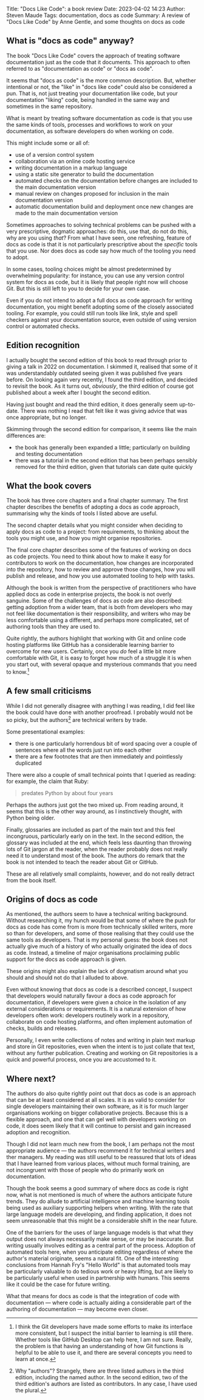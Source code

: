 Title: "Docs Like Code": a book review 
Date: 2023-04-02 14:23
Author: Steven Maude
Tags: documentation, docs as code
Summary: A review of "Docs Like Code" by Anne Gentle, and some thoughts on docs as code

## What is "docs as code" anyway?

The book "Docs Like Code" covers the approach of treating software
documentation just as the code that it documents. This approach to often
referred to as "documentation as code" or "docs as code".

It seems that "docs as code" is the more common description. But,
whether intentional or not, the "like" in "docs like code" could also be
considered a pun. That is, not just treating your documentation like
code, but your documentation "liking" code, being handled in the same
way and sometimes in the same repository.

What is meant by treating software documentation as code is that you use
the same kinds of tools, processes and workflows to work on your
documentation, as software developers do when working on code.

This might include some or all of:

* use of a version control system
* collaboration via an online code hosting service
* writing documentation in a markup language
* using a static site generator to build the documentation
* automated checks on the documentation before changes are included to
  the main documentation version
* manual review on changes proposed for inclusion in the main
  documentation version
* automatic documentation build and deployment once new changes are made
  to the main documentation version

Sometimes approaches to solving technical problems can be pushed with a
very prescriptive, dogmatic approaches: do this, use that, do not do
this, why are you using *that*? From what I have seen, one refreshing,
feature of docs as code is that it is not particularly prescriptive
about the *specific* tools that you use. Nor does docs as code say how
much of the tooling you need to adopt.

In some cases, tooling choices might be almost predetermined by
overwhelming popularity: for instance, you can use any version control
system for docs as code, but it is likely that people right now will
choose Git. But this is still left to you to decide for your own case.

Even if you do not intend to adopt a full docs as code approach for
writing documentation, you might benefit adopting some of the closely
associated tooling. For example, you could still run tools like link,
style and spell checkers against your documentation source, even outside
of using version control or automated checks.

## Edition recognition

I actually bought the second edition of this book to read through prior
to giving a talk in 2022 on documentation. I skimmed it, realised that
some of it was understandably outdated seeing given it was published
five years before. On looking again very recently, I found the third
edition, and decided to revisit the book. As it turns out, *obviously*,
the third edition of course got published about a week after I bought
the second edition.

Having just bought and read the third edition, it does generally seem
up-to-date. There was nothing I read that felt like it was giving advice
that was once appropriate, but no longer.

Skimming through the second edition for comparison, it seems like the
main differences are:

* the book has generally been expanded a little; particularly on
  building and testing documentation
* there was a tutorial in the second edition that has been perhaps
  sensibly removed for the third edition, given that tutorials can date
  quite quickly

## What the book covers

The book has three core chapters and a final chapter summary. The first
chapter describes the benefits of adopting a docs as code approach,
summarising why the kinds of tools I listed above are useful.

The second chapter details what you might consider when deciding to
apply docs as code to a project: from requirements, to thinking about
the tools you might use, and how you might organise repositories.

The final core chapter describes some of the features of working on docs
as code projects. You need to think about how to make it easy for
contributors to work on the documentation, how changes are incorporated
into the repository, how to review and approve those changes, how you
will publish and release, and how you use automated tooling to help with
tasks.

Although the book is written from the perspective of practitioners who
have applied docs as code in enterprise projects, the book is not overly
sanguine. Some of the challenges of docs as code are also described:
getting adoption from a wider team, that is both from developers who may
not feel like documentation is their responsibility, and writers who may
be less comfortable using a different, and perhaps more complicated, set
of authoring tools than they are used to.

Quite rightly, the authors highlight that working with Git and online
code hosting platforms like GitHub has a considerable learning barrier
to overcome for new users. Certainly, once you *do* feel a little bit
more comfortable with Git, it is easy to forget how much of a struggle
it is when you start out, with several opaque and mysterious commands
that you need to know.[^1]

## A few small criticisms

While I did not generally disagree with anything I was reading, I did
feel like the book could have done with another proofread. I probably
would not be so picky, but the authors[^2] are technical writers by
trade.

Some presentational examples:

* there is one particularly horrendous bit of word spacing over a couple
  of sentences where all the words just run into each other
* there are a few footnotes that are then immediately and pointlessly
  duplicated

There were also a couple of small technical points that I queried as
reading: for example, the claim that Ruby:

> predates Python by about four years

Perhaps the authors just got the two mixed up. From reading around, it
seems that this is the other way around, as I instinctively thought,
with Python being older.

Finally, glossaries are included as part of the main text and this feel
incongruous, particularly early on in the text. In the second edition,
the glossary was included at the end, which feels less daunting than
throwing lots of Git jargon at the reader, when the reader probably does
not really need it to understand most of the book. The authors do remark
that the book is not intended to teach the reader about Git or GitHub.

These are all relatively small complaints, however, and do not really
detract from the book itself.

## Origins of docs as code

As mentioned, the authors seem to have a technical writing background.
Without researching it, my hunch would be that some of where the push
for docs as code has come from is more from technically skilled writers,
more so than for developers, and some of those realising that they could
use the same tools as developers. That is my personal guess: the book
does not actually give much of a history of who actually originated the
idea of docs as code. Instead, a timeline of major organisations
proclaiming public support for the docs as code approach is given.

These origins might also explain the lack of dogmatism around what you
should and should not do that I alluded to above.

Even without knowing that docs as code is a described concept, I suspect
that developers would naturally favour a docs as code approach for
documentation, if developers were given a choice in the isolation of any
external considerations or requirements. It is a natural extension of
how developers often work: developers routinely work in a repository,
collaborate on code hosting platforms, and often implement automation of
checks, builds and releases.

Personally, I even write collections of notes and writing in plain text
markup and store in Git repositories, even when the intent is to just
collate that text, without any further publication. Creating and working
on Git repositories is a quick and powerful process, once you are
accustomed to it.

## Where next?

The authors do also quite rightly point out that docs as code is an
approach that can be at least considered at all scales. It is as valid
to consider for single developers maintaining their own software, as it
is for much larger organisations working on bigger collaborative
projects. Because this is a flexible approach, and one that can gel well
with developers working on code, it does seem likely that it will
continue to persist and gain increased adoption and recognition.

Though I did not learn much new from the book, I am perhaps not the most
appropriate audience — the authors recommend it for technical writers
and ther managers. My reading was still useful to be reassured that lots
of ideas that I have learned from various places, without much formal
training, are not incongruent with those of people who do primarily work
on documentation.

Though the book seems a good summary of where docs as code is right now,
what is not mentioned is much of where the authors anticipate future
trends. They do allude to artificial intelligence and machine learning
tools being used as auxiliary supporting helpers when writing. With the
rate that large language models are developing, and finding application,
it does not seem unreasonable that this might be a considerable shift in
the near future.

One of the barriers for the uses of large language models is that what
they output does not always necessarily make sense, or may be
inaccurate. But writing usually involves editing as a central part of
the process. Adoption of automated tools here, when you anticipate
editing regardless of where the author's material originate, seems a
natural fit. One of the interesting conclusions from Hannah Fry's "Hello
World" is that automated tools may be particularly valuable to do
tedious work or heavy lifting, but are likely to be particularly useful
when used in partnership with humans. This seems like it could be the
case for future writing.

What that means for docs as code is that the integration of code with
documentation — where code is actually aiding a considerable part of the
authoring of documentation — may become even closer.

[^1]: I think the Git developers have made some efforts to make its
  interface more consistent, but I suspect the initial barrier to
  learning is still there. Whether tools like GitHub Desktop can help
  here, I am not sure. Really, the problem is that having an
  understanding of how Git functions is helpful to be able to use it,
  and there are several concepts you need to learn at once.
[^2]: Why "authors"? Strangely, there are three listed authors in the
  third edition, including the named author. In the second edition, two
  of the third edition's authors are listed as contributors. In any
  case, I have used the plural.
